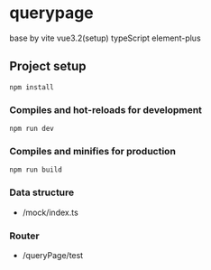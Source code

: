 # querypage

base by vite vue3.2(setup) typeScript element-plus

## Project setup

```
npm install
```

### Compiles and hot-reloads for development

```
npm run dev
```

### Compiles and minifies for production

```
npm run build
```

### Data structure

- /mock/index.ts

### Router

- /queryPage/test
